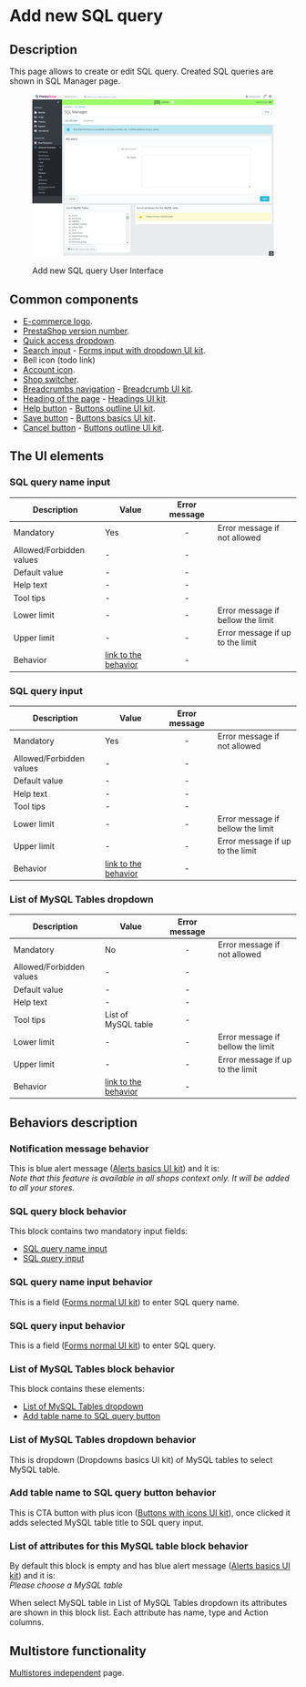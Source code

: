 # Add new SQL query

## Description

This page allows to create or edit SQL query. Created SQL queries are shown in SQL Manager page.

<figure><img src="../../../../../../../.gitbook/assets/image (39) (1).png" alt=""><figcaption><p>Add new SQL query User Interface</p></figcaption></figure>

## Common components <a href="#common-components" id="common-components"></a>

* [E-commerce logo](../../../../../common-components/e-commerce-logo.md).
* [PrestaShop version number](../../../../../common-components/prestashop-version-number.md).
* [Quick access dropdown](../../../../../common-components/quick-access-dropdown.md).
* [Search input](../../../../../common-components/search-input-field.md) - [Forms input with dropdown UI kit](https://build.prestashop-project.org/prestashop-ui-kit/?path=/story/forms--input-with-dropdown).
* Bell icon (todo link)
* [Account icon](../../../../../common-components/account-icon.md).
* [Shop switcher](../../../../../common-components/shop-switcher.md).
* [Breadcrumbs navigation](../../../../../common-components/breadcrumbs.md) - [Breadcrumb UI kit](https://build.prestashop.com/prestashop-ui-kit/?path=/story/breadcrumb--breadcrumb).
* [Heading of the page](../../../../../common-components/heading-of-the-page.md) - [Headings UI ](https://build.prestashop.com/prestashop-ui-kit/?path=/story/headings--headings)[kit](https://build.prestashop-project.org/prestashop-ui-kit/?path=/story/headings--headings).
* [Help button](../../../../../common-components/help-button.md) - [Buttons outline UI kit](https://build.prestashop-project.org/prestashop-ui-kit/?path=/story/buttons--outline).
* [Save button](../../../../../common-components/save-button.md) - [Buttons basics UI kit](https://build.prestashop-project.org/prestashop-ui-kit/?path=/story/buttons--basics).
* [Cancel button](../../../../../common-components/cancel-button.md) - [Buttons outline UI kit](https://build.prestashop-project.org/prestashop-ui-kit/?path=/story/buttons--outline).

## The UI elements

### SQL query name input

<table><thead><tr><th>Description</th><th>Value</th><th align="center">Error message</th><th data-hidden></th></tr></thead><tbody><tr><td>Mandatory</td><td>Yes</td><td align="center">-</td><td>Error message if not allowed</td></tr><tr><td>Allowed/Forbidden values</td><td>-</td><td align="center">-</td><td></td></tr><tr><td>Default value</td><td>-</td><td align="center">-</td><td></td></tr><tr><td>Help text</td><td>-</td><td align="center">-</td><td></td></tr><tr><td>Tool tips</td><td>-</td><td align="center">-</td><td></td></tr><tr><td>Lower limit</td><td>-</td><td align="center">-</td><td>Error message if bellow the limit</td></tr><tr><td>Upper limit</td><td>-</td><td align="center">-</td><td>Error message if up to the limit</td></tr><tr><td>Behavior</td><td><a href="add-new-sql-query.md#sql-query-name-input-behavior">link to the behavior</a></td><td align="center">-</td><td></td></tr></tbody></table>

### SQL query input

<table><thead><tr><th>Description</th><th>Value</th><th align="center">Error message</th><th data-hidden></th></tr></thead><tbody><tr><td>Mandatory</td><td>Yes</td><td align="center">-</td><td>Error message if not allowed</td></tr><tr><td>Allowed/Forbidden values</td><td>-</td><td align="center">-</td><td></td></tr><tr><td>Default value</td><td>-</td><td align="center">-</td><td></td></tr><tr><td>Help text</td><td>-</td><td align="center">-</td><td></td></tr><tr><td>Tool tips</td><td>-</td><td align="center">-</td><td></td></tr><tr><td>Lower limit</td><td>-</td><td align="center">-</td><td>Error message if bellow the limit</td></tr><tr><td>Upper limit</td><td>-</td><td align="center">-</td><td>Error message if up to the limit</td></tr><tr><td>Behavior</td><td><a href="add-new-sql-query.md#sql-query-input-behavior">link to the behavior</a></td><td align="center">-</td><td></td></tr></tbody></table>

### List of MySQL Tables dropdown

<table><thead><tr><th>Description</th><th>Value</th><th align="center">Error message</th><th data-hidden></th></tr></thead><tbody><tr><td>Mandatory</td><td>No</td><td align="center">-</td><td>Error message if not allowed</td></tr><tr><td>Allowed/Forbidden values</td><td>-</td><td align="center">-</td><td></td></tr><tr><td>Default value</td><td>-</td><td align="center">-</td><td></td></tr><tr><td>Help text</td><td>-</td><td align="center">-</td><td></td></tr><tr><td>Tool tips</td><td>List of MySQL table</td><td align="center">-</td><td></td></tr><tr><td>Lower limit</td><td>-</td><td align="center">-</td><td>Error message if bellow the limit</td></tr><tr><td>Upper limit</td><td>-</td><td align="center">-</td><td>Error message if up to the limit</td></tr><tr><td>Behavior</td><td><a href="add-new-sql-query.md#list-of-mysql-tables-dropdown-behavior">link to the behavior</a></td><td align="center">-</td><td></td></tr></tbody></table>

## Behaviors description

### Notification message behavior

This is blue alert message ([Alerts basics UI kit](https://build.prestashop-project.org/prestashop-ui-kit/?path=/story/alerts--basics)) and it is: \
_Note that this feature is available in all shops context only. It will be added to all your stores._

### SQL query block behavior

This block contains two mandatory input fields:

* [SQL query name input](add-new-sql-query.md#sql-query-name-input-behavior)
* [SQL query input](add-new-sql-query.md#sql-query-input-behavior)

### SQL query name input behavior

This is a field ([Forms normal UI kit](https://build.prestashop-project.org/prestashop-ui-kit/?path=/story/forms--normal)) to enter SQL query name.&#x20;

### SQL query input behavior

This is a field ([Forms normal UI kit](https://build.prestashop-project.org/prestashop-ui-kit/?path=/story/forms--normal)) to enter SQL query.&#x20;

### List of MySQL Tables block behavior

This block contains these elements:

* [List of MySQL Tables dropdown](add-new-sql-query.md#list-of-mysql-tables-dropdown-behavior)
* [Add table name to SQL query button](add-new-sql-query.md#add-table-name-to-sql-query-button-behavior)

### List of MySQL Tables dropdown behavior

This is dropdown (Dropdowns basics UI kit) of MySQL tables to select MySQL table.&#x20;

### Add table name to SQL query button behavior

This is CTA button with plus icon ([Buttons with icons UI kit](https://build.prestashop.com/prestashop-ui-kit/?path=/story/buttons--buttons-with-icons)), once clicked it adds selected MySQL table title to SQL query input.

### List of attributes for this MySQL table block behavior

By default this block is empty and has blue alert message ([Alerts basics UI kit](https://build.prestashop-project.org/prestashop-ui-kit/?path=/story/alerts--basics)) and it is: \
_Please choose a MySQL table_

When select MySQL table in List of MySQL Tables dropdown its attributes are shown in this block list. Each attribute has name, type and Action columns.

## Multistore functionality

[Multistores independent](../../../../../common-components/multistores-independent.md) page.
